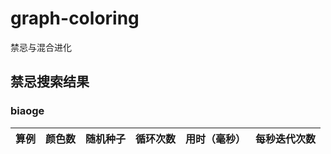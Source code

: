 # graph-coloring
禁忌与混合进化

## 禁忌搜索结果
### biaoge
| 算例 | 颜色数 |  随机种子 | 循环次数 | 用时（毫秒）| 每秒迭代次数
-|-|-|-|-|-



